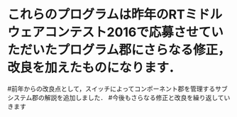# これらのプログラムは昨年のRTミドルウェアコンテスト2016で応募させていただいたプログラム郡にさらなる修正，改良を加えたものになります．
#前年からの改良点として，スイッチによってコンポーネント郡を管理するサブシステム郡の解説を追加しました．
#今後もさらなる修正と改良を繰り返していきます
